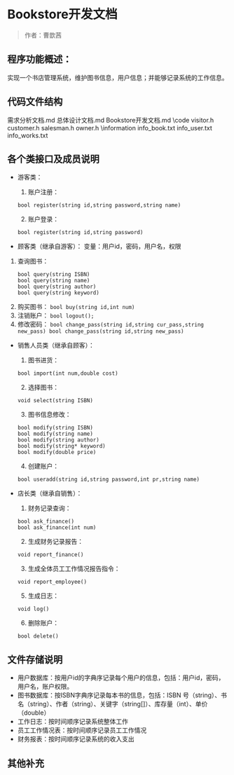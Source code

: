 #  Bookstore开发文档

> 作者：曹歆茜

## 程序功能概述：

实现一个书店管理系统，维护图书信息，用户信息；并能够记录系统的工作信息。

## 代码文件结构
需求分析文档.md
总体设计文档.md
Bookstore开发文档.md
\code
visitor.h
customer.h
salesman.h
owner.h
\information
info_book.txt
info_user.txt
info_works.txt

## 各个类接口及成员说明

* 游客类：

  1. 账户注册：
    ```
    bool register(string id,string password,string name)
    ```
  2. 账户登录：
    ```
    bool register(string id,string password)
    ```
* 顾客类（继承自游客）：
变量：用户id，密码，用户名，权限
1. 查询图书：
    ```
    bool query(string ISBN)
    bool query(string name)
    bool query(string author)
    bool query(string keyword)
    ```
  2. 购买图书：
    ```
    bool buy(string id,int num)
    ```
  3. 注销账户：
    ```
    bool logout();
    ```
  4. 修改密码：
    ```
    bool change_pass(string id,string cur_pass,string new_pass)
    bool change_pass(string id,string new_pass)
    ```
* 销售人员类（继承自顾客）：

  1. 图书进货：
    ```
    bool import(int num,double cost)
    ```
  2. 选择图书：
    ```
    void select(string ISBN)
    ```
  3. 图书信息修改：
    ```
    bool modify(string ISBN)
    bool modify(string name)
    bool modify(string author)
    bool modify(string* keyword)
    bool modify(double price)
    ```
  4.  创建账户：
    ```
    bool useradd(string id,string password,int pr,string name)
    ```

* 店长类（继承自销售）：

  1. 财务记录查询：
    ```
    bool ask_finance()
    bool ask_finance(int num)
    ```
  2. 生成财务记录报告：
    ```
    void report_finance()
    ```
  3. 生成全体员工工作情况报告指令：
    ```
    void report_employee()
    ```
  5. 生成日志：
    ```
    void log()
    ```
  6. 删除账户：
    ```
    bool delete()
    ```

## 文件存储说明

* 用户数据库：按用户id的字典序记录每个用户的信息，包括：用户id，密码，用户名，账户权限。
* 图书数据库：按ISBN字典序记录每本书的信息，包括：ISBN 号（string）、书名（string）、作者（string）、关键字（string[]）、库存量（int）、单价（double）
* 工作日志：按时间顺序记录系统整体工作
* 员工工作情况表：按时间顺序记录员工工作情况
* 财务报表：按时间顺序记录系统的收入支出

## 其他补充



